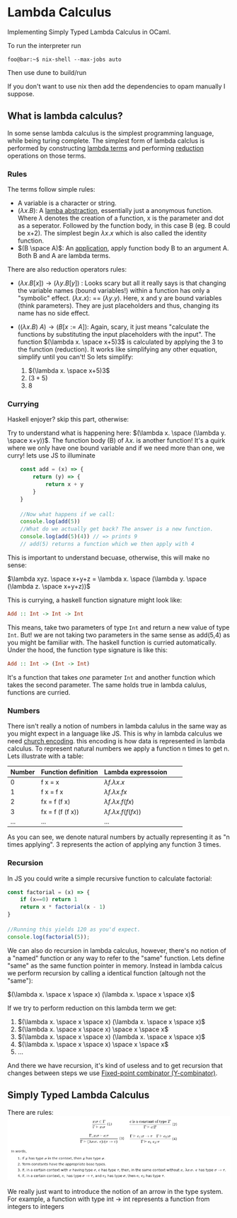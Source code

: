 # Lambda Calculus
Implementing Simply Typed Lambda Calculus in OCaml.

To run the interpreter run
```console
foo@bar:~$ nix-shell --max-jobs auto
```
Then use dune to build/run

If you don't want to use nix then add the dependencies to opam manually I suppose.

## What is lambda calculus?
In some sense lambda calculus is the simplest programming language, while being turing complete. The simplest form of lambda calclus is performed by constructing [lambda terms](https://en.wikipedia.org/wiki/Lambda_calculus#Lambda_terms) and performing [reduction](https://en.wikipedia.org/wiki/Lambda_calculus#Reduction) operations on those terms.

### Rules
The terms follow simple rules:

- A variable is a character or string.
-  $(\lambda x. B)$: A [lamba abstraction](https://en.wikipedia.org/wiki/Lambda_calculus#lambdaAbstr), essentially just a anonymous function. Where $\lambda$ denotes the creation of a function, x is the parameter and dot as a seperator. Followed by the function body, in this case B (eg. B could be x+2). The simplest begin $\lambda x.x$ which is also called the identity function.
- $(B \space A)$: An [application](https://en.wikipedia.org/wiki/Lambda_calculus#anApplic), apply function body B to an argument A. Both B and A are lambda terms. 

There are also reduction operators rules:

-  ${\textstyle (\lambda x.B[x])\rightarrow (\lambda y.B[y])}$ : Looks scary but all it really says is that changing the variable names (bound variables!) within a function has only a "symbolic" effect. $(\lambda x. x)$: == $(\lambda y. y)$. Here, x and y are bound variables (think parameters). They are just placeholders and thus, changing its name has no side effect.

- ${\textstyle ((\lambda x.B)\ A)\rightarrow (B[x:=A])}$: Again, scary, it just means "calculate the functions by substituting the input placeholders with the input". The function $(\lambda x. \space x+5)3$ is calculated by applying the 3 to the function (reduction). It works like simplifying any other equation, simplify until you can't! So lets simplify: 

    1. $(\lambda x. \space x+5)3$ 
    2. $(3 + 5)$
    3. $8$

### Currying
Haskell enjoyer? skip this part, otherwise:

Try to understand what is happening here: $(\lambda x. \space (\lambda y. \space x+y))$. The function body (B) of $\lambda x.$ is another function! It's a quirk where we only have one bound variable and if we need more than one, we curry! lets use JS to illuminate 
```js 
    const add = (x) => {
        return (y) => {
            return x + y
        }
    }

    //Now what happens if we call:
    console.log(add(5))
    //What do we actually get back? The answer is a new function.
    console.log(add(5)(4)) // => prints 9
    // add(5) returns a function which we then apply with 4
```
This is important to understand becuase, otherwise, this will make no sense:

$\lambda xyz. \space x+y+z = \lambda x. \space (\lambda y. \space (\lambda z. \space x+y+z))$

This is currying, a haskell function signature might look like:

```haskell
Add :: Int -> Int -> Int
```

This means, take two parameters of type ```Int``` and return a new value of type ```Int```. But! we are not taking two parameters in the same sense as add(5,4) as you might be familiar with. The haskell function is curried automatically. Under the hood, the function type signature is like this:

```haskell
Add :: Int -> (Int -> Int)
```

It's a function that takes *one* parameter ```Int``` and another function which takes the second parameter. The same holds true in lambda calulus, functions are curried.

### Numbers
There isn't really a notion of numbers in lambda calulus in the same way as you might expect in a language like JS. This is why in lambda calculus we need [church encoding](https://en.wikipedia.org/wiki/Church_encoding). this encoding is how data is represented in lambda calculus. To represent natural numbers we apply a function n times to get n. Lets illustrate with a table:

| Number | Function definition | Lambda expressoion |   |   |
|--------|---------------------|--------------------|---|---|
| 0      | f x = x             | $\lambda f. \lambda x. x$    
| 1      | f x = f x           | $\lambda f. \lambda x. fx$                  
| 2      | fx = f (f x)        | $\lambda f. \lambda x. f (f x)$
| 3      | fx = f (f (f x))    | $\lambda f. \lambda x. f (f (f x))$
| ...    | ...                 | ...

As you can see, we denote natural numbers by actually representing it as "n times applying". 3 represents the action of applying any function 3 times. 


### Recursion

In JS you could write a simple recursive function to calculate factorial:

```javascript
const factorial = (x) => {
    if (x==0) return 1
    return x * factorial(x - 1)
}

//Running this yields 120 as you'd expect.
console.log(factorial(5));
```

We can also do recursion in lambda calculus, however, there's no notion of a "named" function or any way to refer to the "same" function. Lets define "same" as the same function pointer in memory. Instead in lambda calcus we perform recursion by calling a identical function (altough not the "same"):

$(\lambda x. \space x \space x) (\lambda x. \space x \space x)$

If we try to perform reduction on this lambda term we get:

1. $(\lambda x. \space x \space x) (\lambda x. \space x \space x)$
2. $(\lambda x. \space x \space x) \space x \space x$
3. $(\lambda x. \space x \space x) (\lambda x. \space x \space x)$
4. $(\lambda x. \space x \space x) \space x \space x$
5. ...

And there we have recursion, it's kind of useless and to get recursion that changes between steps we use [Fixed-point combinator (Y-combinator)](https://en.wikipedia.org/wiki/Fixed-point_combinator#Y_combinator).


## Simply Typed Lambda Calculus
There are rules:
[![rules](./images/typing_rules.png)](https://en.wikipedia.org/wiki/Simply_typed_lambda_calculus)

We really just want to introduce the notion of an arrow in the type system. For example, a function with type int -> int represents a function from integers to integers